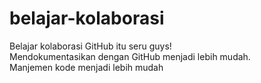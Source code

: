 # belajar-kolaborasi
Belajar kolaborasi GitHub itu seru guys! <br>
Mendokumentasikan dengan GitHub menjadi lebih mudah. <br>
Manjemen kode menjadi lebih mudah <br>
